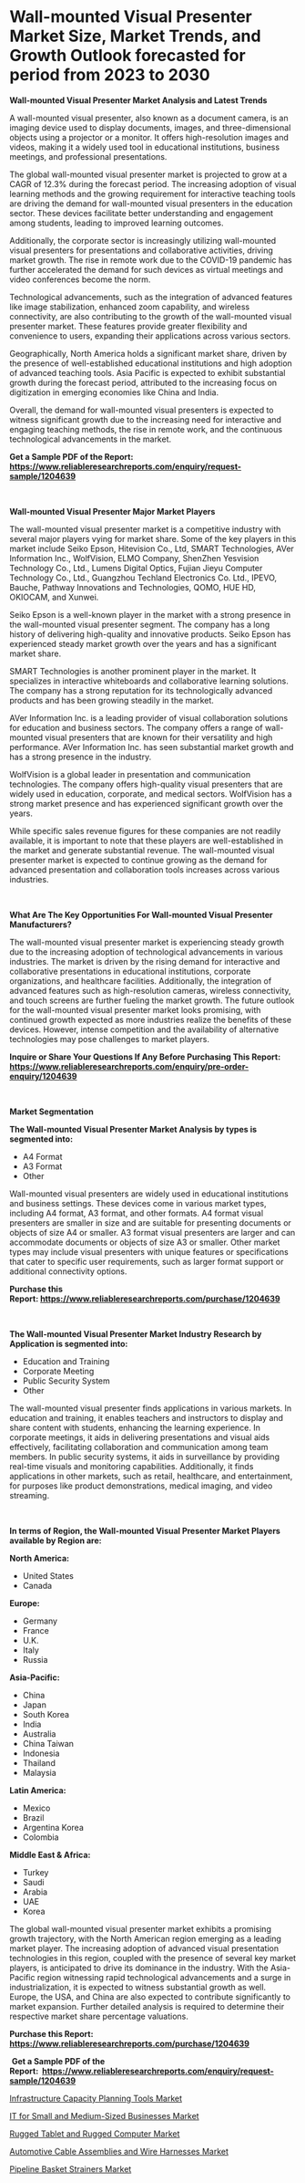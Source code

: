 <p><h1>Wall-mounted Visual Presenter Market Size, Market Trends, and Growth Outlook forecasted for period from 2023 to 2030</h1></p><p><strong>Wall-mounted Visual Presenter Market Analysis and Latest Trends</strong></p>
<p><p>A wall-mounted visual presenter, also known as a document camera, is an imaging device used to display documents, images, and three-dimensional objects using a projector or a monitor. It offers high-resolution images and videos, making it a widely used tool in educational institutions, business meetings, and professional presentations.</p><p>The global wall-mounted visual presenter market is projected to grow at a CAGR of 12.3% during the forecast period. The increasing adoption of visual learning methods and the growing requirement for interactive teaching tools are driving the demand for wall-mounted visual presenters in the education sector. These devices facilitate better understanding and engagement among students, leading to improved learning outcomes.</p><p>Additionally, the corporate sector is increasingly utilizing wall-mounted visual presenters for presentations and collaborative activities, driving market growth. The rise in remote work due to the COVID-19 pandemic has further accelerated the demand for such devices as virtual meetings and video conferences become the norm.</p><p>Technological advancements, such as the integration of advanced features like image stabilization, enhanced zoom capability, and wireless connectivity, are also contributing to the growth of the wall-mounted visual presenter market. These features provide greater flexibility and convenience to users, expanding their applications across various sectors.</p><p>Geographically, North America holds a significant market share, driven by the presence of well-established educational institutions and high adoption of advanced teaching tools. Asia Pacific is expected to exhibit substantial growth during the forecast period, attributed to the increasing focus on digitization in emerging economies like China and India.</p><p>Overall, the demand for wall-mounted visual presenters is expected to witness significant growth due to the increasing need for interactive and engaging teaching methods, the rise in remote work, and the continuous technological advancements in the market.</p></p>
<p><strong>Get a Sample PDF of the Report:&nbsp; <a href="https://www.reliableresearchreports.com/enquiry/request-sample/1204639">https://www.reliableresearchreports.com/enquiry/request-sample/1204639</a></strong></p>
<p>&nbsp;</p>
<p><strong>Wall-mounted Visual Presenter Major Market Players</strong></p>
<p><p>The wall-mounted visual presenter market is a competitive industry with several major players vying for market share. Some of the key players in this market include Seiko Epson, Hitevision Co., Ltd, SMART Technologies, AVer Information Inc., WolfVision, ELMO Company, ShenZhen Yesvision Technology Co., Ltd., Lumens Digital Optics, Fujian Jieyu Computer Technology Co., Ltd., Guangzhou Techland Electronics Co. Ltd., IPEVO, Bauche, Pathway Innovations and Technologies, QOMO, HUE HD, OKIOCAM, and Xunwei.</p><p>Seiko Epson is a well-known player in the market with a strong presence in the wall-mounted visual presenter segment. The company has a long history of delivering high-quality and innovative products. Seiko Epson has experienced steady market growth over the years and has a significant market share.</p><p>SMART Technologies is another prominent player in the market. It specializes in interactive whiteboards and collaborative learning solutions. The company has a strong reputation for its technologically advanced products and has been growing steadily in the market.</p><p>AVer Information Inc. is a leading provider of visual collaboration solutions for education and business sectors. The company offers a range of wall-mounted visual presenters that are known for their versatility and high performance. AVer Information Inc. has seen substantial market growth and has a strong presence in the industry.</p><p>WolfVision is a global leader in presentation and communication technologies. The company offers high-quality visual presenters that are widely used in education, corporate, and medical sectors. WolfVision has a strong market presence and has experienced significant growth over the years.</p><p>While specific sales revenue figures for these companies are not readily available, it is important to note that these players are well-established in the market and generate substantial revenue. The wall-mounted visual presenter market is expected to continue growing as the demand for advanced presentation and collaboration tools increases across various industries.</p></p>
<p>&nbsp;</p>
<p><strong>What Are The Key Opportunities For Wall-mounted Visual Presenter Manufacturers?</strong></p>
<p><p>The wall-mounted visual presenter market is experiencing steady growth due to the increasing adoption of technological advancements in various industries. The market is driven by the rising demand for interactive and collaborative presentations in educational institutions, corporate organizations, and healthcare facilities. Additionally, the integration of advanced features such as high-resolution cameras, wireless connectivity, and touch screens are further fueling the market growth. The future outlook for the wall-mounted visual presenter market looks promising, with continued growth expected as more industries realize the benefits of these devices. However, intense competition and the availability of alternative technologies may pose challenges to market players.</p></p>
<p><strong>Inquire or Share Your Questions If Any Before Purchasing This Report: <a href="https://www.reliableresearchreports.com/enquiry/pre-order-enquiry/1204639">https://www.reliableresearchreports.com/enquiry/pre-order-enquiry/1204639</a></strong></p>
<p>&nbsp;</p>
<p><strong>Market Segmentation</strong></p>
<p><strong>The Wall-mounted Visual Presenter Market Analysis by types is segmented into:</strong></p>
<p><ul><li>A4 Format</li><li>A3 Format</li><li>Other</li></ul></p>
<p><p>Wall-mounted visual presenters are widely used in educational institutions and business settings. These devices come in various market types, including A4 format, A3 format, and other formats. A4 format visual presenters are smaller in size and are suitable for presenting documents or objects of size A4 or smaller. A3 format visual presenters are larger and can accommodate documents or objects of size A3 or smaller. Other market types may include visual presenters with unique features or specifications that cater to specific user requirements, such as larger format support or additional connectivity options.</p></p>
<p><strong>Purchase this Report:&nbsp;<a href="https://www.reliableresearchreports.com/purchase/1204639">https://www.reliableresearchreports.com/purchase/1204639</a></strong></p>
<p>&nbsp;</p>
<p><strong>The Wall-mounted Visual Presenter Market Industry Research by Application is segmented into:</strong></p>
<p><ul><li>Education and Training</li><li>Corporate Meeting</li><li>Public Security System</li><li>Other</li></ul></p>
<p><p>The wall-mounted visual presenter finds applications in various markets. In education and training, it enables teachers and instructors to display and share content with students, enhancing the learning experience. In corporate meetings, it aids in delivering presentations and visual aids effectively, facilitating collaboration and communication among team members. In public security systems, it aids in surveillance by providing real-time visuals and monitoring capabilities. Additionally, it finds applications in other markets, such as retail, healthcare, and entertainment, for purposes like product demonstrations, medical imaging, and video streaming.</p></p>
<p>&nbsp;</p>
<p><strong>In terms of Region, the Wall-mounted Visual Presenter Market Players available by Region are:</strong></p>
<p>
    <p> <strong> North America: </strong>
        <ul>
            <li>United States</li>
            <li>Canada</li>
        </ul>
        </p> 
    <p> <strong> Europe: </strong>
        <ul>
            <li>Germany</li>
            <li>France</li>
            <li>U.K.</li>
            <li>Italy</li>
            <li>Russia</li>
        </ul>
        </p> 
    <p> <strong> Asia-Pacific: </strong>
        <ul>
            <li>China</li>
            <li>Japan</li>
            <li>South Korea</li>
            <li>India</li>
            <li>Australia</li>
            <li>China Taiwan</li>
            <li>Indonesia</li>
            <li>Thailand</li>
            <li>Malaysia</li>
        </ul>
        </p> 
    <p> <strong> Latin America: </strong>
        <ul>
            <li>Mexico</li>
            <li>Brazil</li>
            <li>Argentina Korea</li>
            <li>Colombia</li>
        </ul>
        </p> 
    <p> <strong> Middle East & Africa: </strong>
        <ul>
            <li>Turkey</li>
            <li>Saudi</li>
            <li>Arabia</li>
            <li>UAE</li>
            <li>Korea</li>
        </ul>
    </p>
    </p>
<p><p>The global wall-mounted visual presenter market exhibits a promising growth trajectory, with the North American region emerging as a leading market player. The increasing adoption of advanced visual presentation technologies in this region, coupled with the presence of several key market players, is anticipated to drive its dominance in the industry. With the Asia-Pacific region witnessing rapid technological advancements and a surge in industrialization, it is expected to witness substantial growth as well. Europe, the USA, and China are also expected to contribute significantly to market expansion. Further detailed analysis is required to determine their respective market share percentage valuations.</p></p>
<p><strong>Purchase this Report: <a href="https://www.reliableresearchreports.com/purchase/1204639">https://www.reliableresearchreports.com/purchase/1204639</a></strong></p>
<p>&nbsp;<strong>Get a Sample PDF of the Report:&nbsp;&nbsp;<a href="https://www.reliableresearchreports.com/enquiry/request-sample/1204639">https://www.reliableresearchreports.com/enquiry/request-sample/1204639</a></strong></p>
<p><strong></strong></p>
<p><p><a href="https://github.com/Krish2023na/Market-Research-Report-List-1/blob/main/infrastructure-capacity-planning-tools-market.md">Infrastructure Capacity Planning Tools Market</a></p><p><a href="https://github.com/zebdakicsin/Market-Research-Report-List-1/blob/main/it-for-small-and-medium-sized-businesses-market.md">IT for Small and Medium-Sized Businesses Market</a></p><p><a href="https://medium.com/@sureshrainarp23/rugged-tablet-and-rugged-computer-market-analysis-and-sze-forecasted-for-period-from-2023-to-2030-1d5f6bd2b888">Rugged Tablet and Rugged Computer Market</a></p><p><a href="https://medium.com/@robinsinghrp23/automotive-cable-assemblies-and-wire-harnesses-market-analysis-and-sze-forecasted-for-period-from-cc9262cbc9f1">Automotive Cable Assemblies and Wire Harnesses Market</a></p><p><a href="https://www.linkedin.com/pulse/pipeline-basket-strainers-market-research-report-unlocks/">Pipeline Basket Strainers Market</a></p></p>